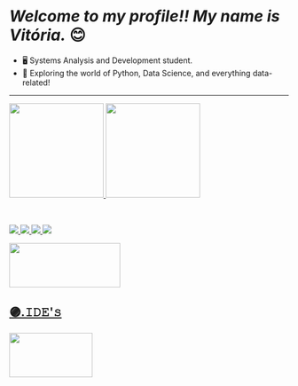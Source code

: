 # _Welcome to my profile!! My name is Vitória._ 😊
- 🖥️ Systems Analysis and Development student.
- 🐍 Exploring the world of Python, Data Science, and everything data-related!

---

<div>
  <a href="https://github.com/vitoriaslv0">
  <img height="170em" src="https://github-readme-stats.vercel.app/api?username=vitoriaslv0&show_icons=true&theme=rose&include_all_commits=true&count_private=true"/>
  <img height="170em" src="https://github-readme-stats.vercel.app/api/top-langs/?username=vitoriaslv0&layout=compact&langs_count=16&theme=rose"/>
</div> 

##
  
<div style="display: inline_block"><br>
  <img src="https://img.shields.io/badge/Java-ED8B00?style=for-the-badge&logo=openjdk&logoColor=white">
  <img src="https://img.shields.io/badge/MySql-blue?style=for-the-badge&logo=mysql&logoColor=white">
  <img src="https://img.shields.io/badge/PostgreSQL-316192?style=for-the-badge&logo=postgresql&logoColor=white">
  <img src="https://img.shields.io/badge/MongoDB-4EA94B?style=for-the-badge&logo=mongodb&logoColor=white">
</div>

<p align="left">
    <img height="80" width="200" src="https://skillicons.dev/icons?i=git,c,python,java&theme=dark" />
  <h2 align="left">🟣.𝙸𝙳𝙴'𝚜</h2>
    <img height="80" width="150" src="https://skillicons.dev/icons?i=pycharm,vscode,visualstudio" />
</p> 
          
##
